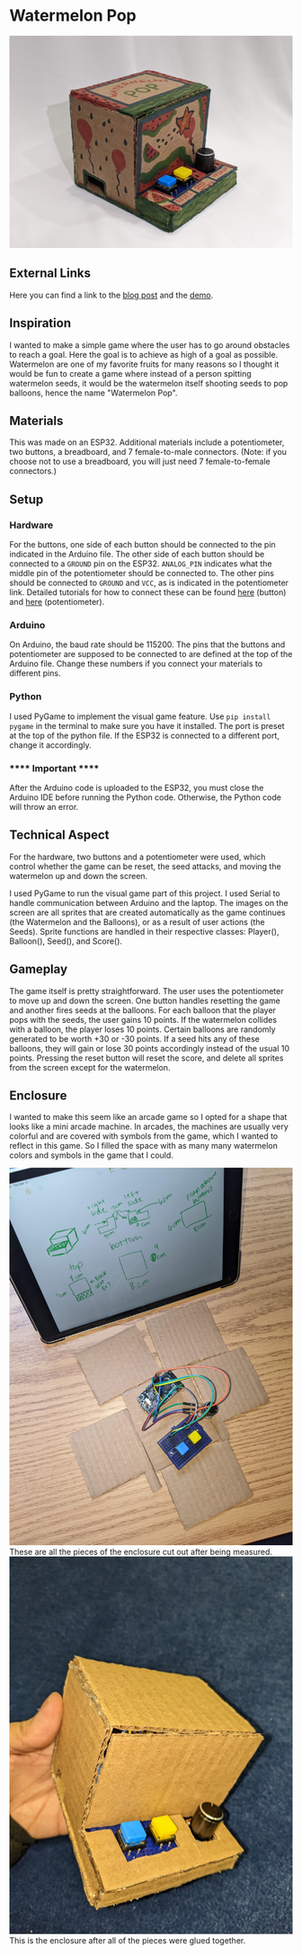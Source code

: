 # Watermelon Pop
<img src="/pictures/finalenclosure.jpg" width=560px>

## External Links
Here you can find a link to the [blog post](https://fabihai.github.io/) and the [demo](https://youtu.be/crfyNMYa0SM?si=GZ7PxSib_0cpmE6O).

## Inspiration
I wanted to make a simple game where the user has to go around obstacles to reach a goal. Here the goal is to achieve as high of a goal as possible. Watermelon are one of my favorite fruits for many reasons so I thought it would be fun to create a game where instead of a person spitting watermelon seeds, it would be the watermelon itself shooting seeds to pop balloons, hence the name "Watermelon Pop".

## Materials
This was made on an ESP32. Additional materials include a potentiometer, two buttons, a breadboard, and 7 female-to-male connectors. (Note: if you choose not to use a breadboard, you will just need 7 female-to-female connectors.)

## Setup
### Hardware
For the buttons, one side of each button should be connected to the pin indicated in the Arduino file. The other side of each button should be connected to a `GROUND` pin on the ESP32. `ANALOG_PIN` indicates what the middle pin of the potentiometer should be connected to. The other pins should be connected to `GROUND` and `VCC`, as is indicated in the potentiometer link. Detailed tutorials for how to connect these can be found <a href="https://esp32io.com/tutorials/esp32-button">here</a> (button) and <a href="https://esp32io.com/tutorials/esp32-potentiometer">here</a> (potentiometer).

### Arduino
On Arduino, the baud rate should be 115200. The pins that the buttons and potentiometer are supposed to be connected to are defined at the top of the Arduino file. Change these numbers if you connect your materials to different pins.
### Python
I used PyGame to implement the visual game feature. Use `pip install pygame` in the terminal to make sure you have it installed. The port is preset at the top of the python file. If the ESP32 is connected to a different port, change it accordingly.

### **** Important ****
After the Arduino code is uploaded to the ESP32, you must close the Arduino IDE before running the Python code. Otherwise, the Python code will throw an error.

## Technical Aspect

For the hardware, two buttons and a potentiometer were used, which control whether the game can be reset, the seed attacks, and moving the watermelon up and down the screen.

I used PyGame to run the visual game part of this project. I used Serial to handle communication between Arduino and the laptop. The images on the screen are all sprites that are created automatically as the game continues (the Watermelon and the Balloons), or as a result of user actions (the Seeds). Sprite functions are handled in their respective classes: Player(), Balloon(), Seed(), and Score().

## Gameplay
The game itself is pretty straightforward. The user uses the potentiometer to move up and down the screen. One button handles resetting the game and another fires seeds at the balloons. For each balloon that the player pops with the seeds, the user gains 10 points. If the watermelon collides with a balloon, the player loses 10 points. Certain balloons are randomly generated to be worth +30 or -30 points. If a seed hits any of these balloons, they will gain or lose 30 points accordingly instead of the usual 10 points. Pressing the reset button will reset the score, and delete all sprites from the screen except for the watermelon.

## Enclosure
I wanted to make this seem like an arcade game so I opted for a shape that looks like a mini arcade machine. In arcades, the machines are usually very colorful and are covered with symbols from the game, which I wanted to reflect in this game. So I filled the space with as many many watermelon colors and symbols in the game that I could.

<img src="/pictures/makingenclosure.jpg" width=560px>
These are all the pieces of the enclosure cut out after being measured.

<img src="/pictures/enclosureglued.jpg" width=560px>
This is the enclosure after all of the pieces were glued together.
